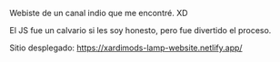 Webiste de un canal indio que me encontré. XD

El JS fue un calvario si les soy honesto, pero fue divertido el proceso. 

Sitio desplegado: https://xardimods-lamp-website.netlify.app/
